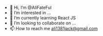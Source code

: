- 👋 Hi, I’m @AliFateFul
- 👀 I’m interested in ...
- 🌱 I’m currently learning React JS
- 💞️ I’m looking to collaborate on ...
- 📫 How to reach me ali1381jack@gmail.com

<!---
AliFateFul/AliFateFul is a ✨ special ✨ repository because its `README.md` (this file) appears on your GitHub profile.
You can click the Preview link to take a look at your changes.
--->
